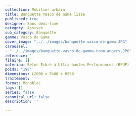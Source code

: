```yaml
---
collection: Mobilier urbain
title: Banquette Vasco de Gama lisse
published: true
designer: Sans demi-lune
category: Assises
sub_category: Banquette
gamme: Vasco de Gama
cover_image: "../../images/banquette-vasco-de-gama.JPG"
caroussel:
- "../../images/banquette-vasco-de-gamma-tram-angers.JPG"
reference: ''
filaire: []
materiau: Béton Fibré à Ultra-hautes Performances (BFUP)
poids: "198"
dimensions: L2000 x P400 x H550
traitement: ''
format: Monobloc
tags: []
series: false
canonical_url: false
description: ''

---
```

